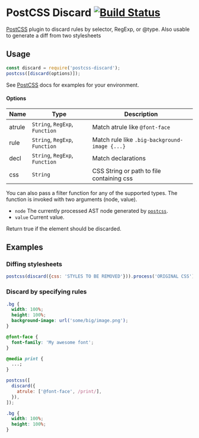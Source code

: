 # PostCSS Discard [![Build Status][ci-img]][ci]

[PostCSS] plugin to discard rules by selector, RegExp, or @type. Also usable to generate a diff from two stylesheets

[postcss]: https://github.com/postcss/postcss
[ci-img]: https://travis-ci.org/bezoerb/postcss-discard.svg
[ci]: https://travis-ci.org/bezoerb/postcss-discard

## Usage

```js
const discard = require('postcss-discard');
postcss([discard(options)]);
```

See [PostCSS] docs for examples for your environment.

#### Options

| Name   | Type                           | Description                                   |
| ------ | ------------------------------ | --------------------------------------------- |
| atrule | `String`, `RegExp`, `Function` | Match atrule like `@font-face`                |
| rule   | `String`, `RegExp`, `Function` | Match rule like `.big-background-image {...}` |
| decl   | `String`, `RegExp`, `Function` | Match declarations                            |
| css    | `String`                       | CSS String or path to file containing css     |

You can also pass a filter function for any of the supported types.
The function is invoked with two arguments (node, value).

- `node` The currently processed AST node generated by [`postcss`](http://api.postcss.org/).
- `value` Current value.

Return true if the element should be discarded.

## Examples

### Diffing stylesheets

```js
postcss(discard({css: 'STYLES TO BE REMOVED'})).process('ORIGINAL CSS').css;
```

### Discard by specifying rules

```css
.bg {
  width: 100%;
  height: 100%;
  background-image: url('some/big/image.png');
}

@font-face {
  font-family: 'My awesome font';
}

@media print {
  ...;
}
```

```js
postcss([
  discard({
    atrule: ['@font-face', /print/],
  }),
]);
```

```css
.bg {
  width: 100%;
  height: 100%;
}
```
